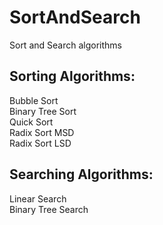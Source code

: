 # SortAndSearch
Sort and Search algorithms

## Sorting Algorithms:

Bubble Sort<br />
Binary Tree Sort<br />
Quick Sort<br />
Radix Sort MSD<br />
Radix Sort LSD

## Searching Algorithms:

Linear Search<br />
Binary Tree Search<br />
